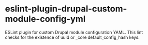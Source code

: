 # eslint-plugin-drupal-custom-module-config-yml
ESLint plugin for custom Drupal module configuration YAML. This lint checks for the existence of uuid or _core default_config_hash keys.
